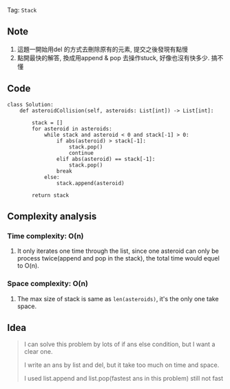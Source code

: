 Tag: `Stack`
## Note
1. 這題一開始用del 的方式去刪除原有的元素, 提交之後發現有點慢
2. 點開最快的解答, 換成用append & pop 去操作stuck, 好像也沒有快多少. 搞不懂

## Code
    class Solution:
        def asteroidCollision(self, asteroids: List[int]) -> List[int]:
            
            stack = []
            for asteroid in asteroids:
                while stack and asteroid < 0 and stack[-1] > 0:
                    if abs(asteroid) > stack[-1]:
                        stack.pop()
                        continue
                    elif abs(asteroid) == stack[-1]:
                        stack.pop()
                    break
                else:
                    stack.append(asteroid)
            
            return stack

## Complexity analysis
### Time complexity: O(n)
1. It only iterates one time through the list, since one asteroid can only be process twice(append and pop in the stack), the total time would equel to O(n).

### Space complexity: O(n)
1. The max size of stack is same as `len(asteroids)`, it's the only one take space.

## Idea
> I can solve this problem by lots of if ans else condition, but I want a clear one.
> 
> I write an ans by list and del, but it take too much on time and space.
>
> I used list.append and list.pop(fastest ans in this problem) still not fast

